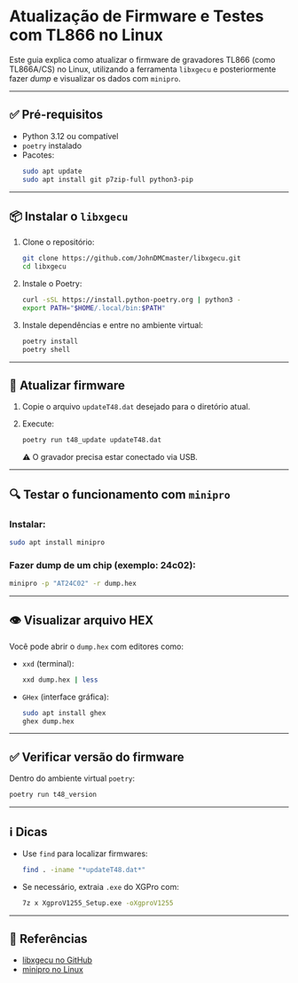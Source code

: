 
# Atualização de Firmware e Testes com TL866 no Linux

Este guia explica como atualizar o firmware de gravadores TL866 (como TL866A/CS) no Linux, utilizando a ferramenta `libxgecu` e posteriormente fazer *dump* e visualizar os dados com `minipro`.

---

## ✅ Pré-requisitos

- Python 3.12 ou compatível
- `poetry` instalado
- Pacotes:
  ```bash
  sudo apt update
  sudo apt install git p7zip-full python3-pip
  ```

---

## 📦 Instalar o `libxgecu`

1. Clone o repositório:
   ```bash
   git clone https://github.com/JohnDMCmaster/libxgecu.git
   cd libxgecu
   ```

2. Instale o Poetry:
   ```bash
   curl -sSL https://install.python-poetry.org | python3 -
   export PATH="$HOME/.local/bin:$PATH"
   ```

3. Instale dependências e entre no ambiente virtual:
   ```bash
   poetry install
   poetry shell
   ```

---

## 🔄 Atualizar firmware

1. Copie o arquivo `updateT48.dat` desejado para o diretório atual.

2. Execute:
   ```bash
   poetry run t48_update updateT48.dat
   ```

   ⚠️ O gravador precisa estar conectado via USB.

---

## 🔍 Testar o funcionamento com `minipro`

### Instalar:

```bash
sudo apt install minipro
```

### Fazer dump de um chip (exemplo: 24c02):

```bash
minipro -p "AT24C02" -r dump.hex
```

---

## 👁️ Visualizar arquivo HEX

Você pode abrir o `dump.hex` com editores como:

- `xxd` (terminal):
  ```bash
  xxd dump.hex | less
  ```

- `GHex` (interface gráfica):
  ```bash
  sudo apt install ghex
  ghex dump.hex
  ```

---

## ✅ Verificar versão do firmware

Dentro do ambiente virtual `poetry`:
```bash
poetry run t48_version
```

---

## ℹ️ Dicas

- Use `find` para localizar firmwares:
  ```bash
  find . -iname "*updateT48.dat*"
  ```

- Se necessário, extraia `.exe` do XGPro com:
  ```bash
  7z x XgproV1255_Setup.exe -oXgproV1255
  ```

---

## 🧩 Referências

- [libxgecu no GitHub](https://github.com/JohnDMCmaster/libxgecu)
- [minipro no Linux](https://gitlab.com/DavidGriffith/minipro)

